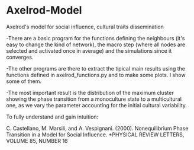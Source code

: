 # Axelrod-Model
Axelrod's model for social influence, cultural traits dissemination

-There are a basic program for the functions defining the neighbours (it's easy to change the kind of network), the macro step (where all nodes are selected and activated once in average) and the simulations since it converges.

-The other programs are there to extract the tipical main results using the functions defined in axelrod_functions.py and to make some plots. I show some of them.

-The most important result is the distribution of the maximum cluster showing the phase transition from a monoculture state to a multicultural one, as we vary the parameter accounting for the initial cultural variability.


To fully understand and gain intuition:

C. Castellano, M. Marsili, and A. Vespignani. (2000). Nonequilibrium Phase Transition in a Model for Social Influence. *PHYSICAL REVIEW LETTERS, VOLUME 85, NUMBER 16
